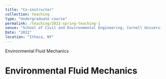 ```yaml
---
title: "Co-instructor"
collection: teaching
type: "Undergraduate course"
permalink: /teaching/2022-spring-teaching-1
venue: "School of Civil and Environmental Engineering, Cornell University"
Date: "2022"
location: "Ithaca, NY"
---
```

Environmental Fluid Mechanics

Environmental Fluid Mechanics
======
